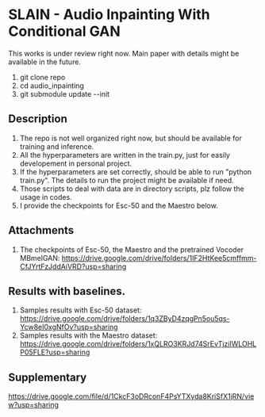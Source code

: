 # SLAIN - Audio Inpainting With Conditional GAN

This works is under review right now.
Main paper with details might be available in the future.


1. git clone repo
2. cd audio_inpainting
3. git submodule update --init

## Description

1. The repo is not well organized right now, but should be available for training and inference.
2. All the hyperparameters are written in the train.py, just for easily developement in personal project.
3. If the hyperparameters are set correctly, should be able to run "python train.py". The details to run the project might be available if need.
4. Those scripts to deal with data are in directory scripts, plz follow the usage in codes.
5. I provide the checkpoints for Esc-50 and the Maestro below.

## Attachments
1. The checkpoints of Esc-50, the Maestro and the pretrained Vocoder MBmelGAN: https://drive.google.com/drive/folders/1IF2HtKee5cmffmm-CfJYrtFzJddAiVRD?usp=sharing

## Results with baselines.
1. Samples results with Esc-50 dataset: https://drive.google.com/drive/folders/1q3ZByD4zqgPn5ou5qs-Ycw8eI0xgNfOv?usp=sharing
2. Samples results with the Maestro dataset: https://drive.google.com/drive/folders/1xQLRO3KRJd74SrEvTjziIWLOHLP05FLE?usp=sharing

## Supplementary
https://drive.google.com/file/d/1CkcF3oDRconF4PsYTXyda8KriSfX1jRN/view?usp=sharing
